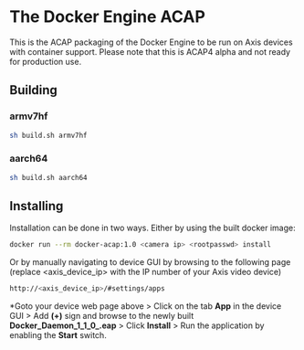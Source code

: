 # The Docker Engine ACAP

This is the ACAP packaging of the Docker Engine to be run on Axis devices with
container support. Please note that this is ACAP4 alpha and not ready for production
use. 

## Building
### armv7hf
```bash
sh build.sh armv7hf
```
### aarch64
```bash
sh build.sh aarch64
```
## Installing
Installation can be done in two ways. Either by using the built docker image:

```bash
docker run --rm docker-acap:1.0 <camera ip> <rootpasswd> install
```
    
Or by manually navigating to device GUI by browsing to the following page (replace <axis_device_ip> with the IP number of your Axis video device)

```bash
http://<axis_device_ip>/#settings/apps
```

*Goto your device web page above > Click on the tab **App** in the device GUI > Add **(+)** sign and browse to
the newly built **Docker_Daemon_1_1_0_<arch>.eap** > Click **Install** > Run the application by enabling the **Start** switch.
